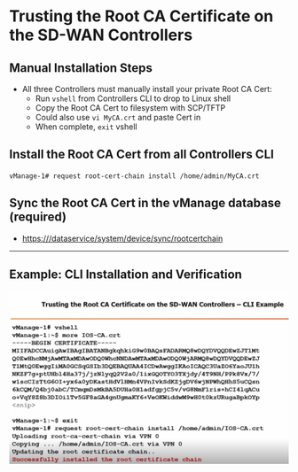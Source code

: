 # Trusting the Root CA Certificate on the SD-WAN Controllers

## Manual Installation Steps

- All three Controllers must manually install your private Root CA Cert:
  - Run `vshell` from Controllers CLI to drop to Linux shell
  - Copy the Root CA Cert to filesystem with SCP/TFTP
  - Could also use `vi MyCA.crt` and paste Cert in
  - When complete, `exit` vshell

## Install the Root CA Cert from all Controllers CLI

```shell
vManage-1# request root-cert-chain install /home/admin/MyCA.crt
```

## Sync the Root CA Cert in the vManage database (required)

- [https://<vManage-ip-address>/dataservice/system/device/sync/rootcertchain](https://<vManage-ip-address>/dataservice/system/device/sync/rootcertchain)

---

## Example: CLI Installation and Verification

![Trusting the Root CA Certificate - CLI Example](../images/Trusting_Root_CA_on_Controllers.png)

